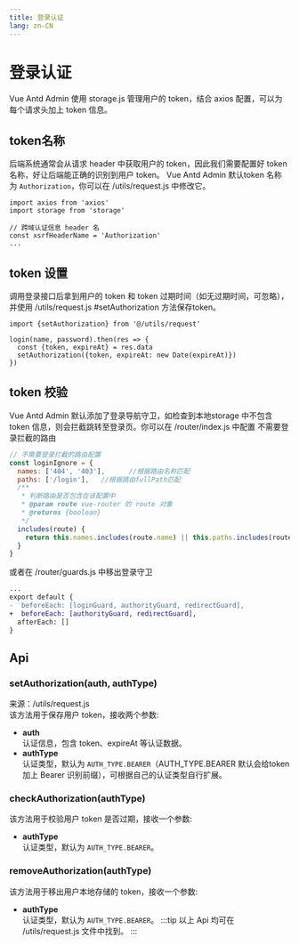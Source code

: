 ```yaml
---
title: 登录认证
lang: zn-CN
---
```

# 登录认证
Vue Antd Admin 使用 storage.js 管理用户的 token，结合 axios 配置，可以为每个请求头加上 token 信息。

## token名称
后端系统通常会从请求 header 中获取用户的 token，因此我们需要配置好 token 名称，好让后端能正确的识别到用户 token。
Vue Antd Admin 默认token 名称为 `Authorization`，你可以在 /utils/request.js 中修改它。
```js{5}
import axios from 'axios'
import storage from 'storage'

// 跨域认证信息 header 名
const xsrfHeaderName = 'Authorization'
...
```
## token 设置
调用登录接口后拿到用户的 token 和 token 过期时间（如无过期时间，可忽略），并使用 /utils/request.js #setAuthorization 方法保存token。
```js{5}
import {setAuthorization} from '@/utils/request'

login(name, password).then(res => {
  const {token, expireAt} = res.data
  setAuthorization({token, expireAt: new Date(expireAt)})
})
```
## token 校验
Vue Antd Admin 默认添加了登录导航守卫，如检查到本地storage 中不包含 token 信息，则会拦截跳转至登录页。你可以在 /router/index.js 中配置
不需要登录拦截的路由
```js
// 不需要登录拦截的路由配置
const loginIgnore = {
  names: ['404', '403'],      //根据路由名称匹配
  paths: ['/login'],   //根据路由fullPath匹配
  /**
   * 判断路由是否包含在该配置中
   * @param route vue-router 的 route 对象
   * @returns {boolean}
   */
  includes(route) {
    return this.names.includes(route.name) || this.paths.includes(route.path)
  }
}
```
或者在 /router/guards.js 中移出登录守卫
```diff
...
export default {
-  beforeEach: [loginGuard, authorityGuard, redirectGuard],
+  beforeEach: [authorityGuard, redirectGuard],
  afterEach: []
}
```
## Api
### setAuthorization(auth, authType)
来源：/utils/request.js  
该方法用于保存用户 token，接收两个参数:  
* **auth**   
认证信息，包含 token、expireAt 等认证数据。  
* **authType**  
认证类型，默认为 `AUTH_TYPE.BEARER`（AUTH_TYPE.BEARER 默认会给token 加上 Bearer 识别前缀），可根据自己的认证类型自行扩展。  

### checkAuthorization(authType)
该方法用于校验用户 token 是否过期，接收一个参数:  
* **authType**  
认证类型，默认为 `AUTH_TYPE.BEARER`。 

### removeAuthorization(authType)
该方法用于移出用户本地存储的 token，接收一个参数:  
* **authType**  
认证类型，默认为 `AUTH_TYPE.BEARER`。
:::tip
以上 Api 均可在 /utils/request.js 文件中找到。
:::
